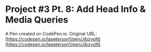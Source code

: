 # Project #3 Pt. 8: Add Head Info & Media Queries

A Pen created on CodePen.io. Original URL: [https://codepen.io/lapeterson1/pen/JjbzyoN](https://codepen.io/lapeterson1/pen/JjbzyoN).


